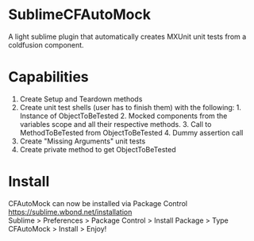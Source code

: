 SublimeCFAutoMock
=================

A light sublime plugin that automatically creates MXUnit unit tests from a coldfusion component.


Capabilities
============
  1. Create Setup and Teardown methods
  2. Create unit test shells (user has to finish them) with the following:
    1. Instance of ObjectToBeTested
    2. Mocked components from the variables scope and all their respective methods.
    3. Call to MethodToBeTested from ObjectToBeTested
    4. Dummy assertion call
  3. Create "Missing Arguments" unit tests 
  4. Create private method to get ObjectToBeTested


Install
=======
  CFAutoMock can now be installed via Package Control https://sublime.wbond.net/installation<br>
  Sublime > Preferences > Package Control > Install Package > Type CFAutoMock > Install > Enjoy!
  
